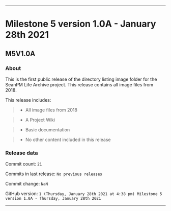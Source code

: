 
***

# Milestone 5 version 1.0A - January 28th 2021

## M5V1.0A

### About

This is the first public release of the directory listing image folder for the SeanPM Life Archive project. This release contains all image files from 2018.

This release includes:

> * All image files from 2018

> * A Project Wiki

> * Basic documentation

> * No other content included in this release

### Release data

Commit count: `21`

Commits in last release: `No previous releases`

Commit change: `NaN`

GitHub version: `1 (Thursday, January 28th 2021 at 4:38 pm) Milestone 5 version 1.0A - Thursday, January 28th 2021`

***
